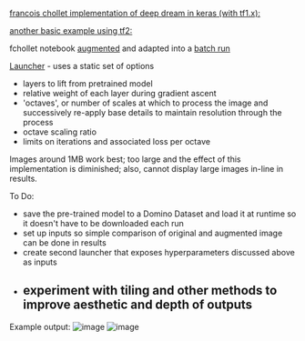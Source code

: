 [francois chollet implementation of deep dream in keras (with tf1.x):](https://github.com/fchollet/deep-learning-with-python-notebooks/blob/master/8.2-deep-dream.ipynb)

[another basic example using tf2:](https://github.com/goyetc/deep_dreams/blob/master/CG2970_deep_dream_basic.ipynb)

fchollet notebook [augmented](view/8.2-deep-dream-augmented.ipynb) and adapted into a [batch run](view/auto-dream.py)

[Launcher](endpoints/launchers#/launchers/5e5c1eabc9e77c00070757c5/auto-deep-dream) - uses a static set of options
- layers to lift from pretrained model
- relative weight of each layer during gradient ascent
- 'octaves', or number of scales at which to process the image and successively re-apply base details to maintain resolution through the process
- octave scaling ratio
- limits on iterations and associated loss per octave

Images around 1MB work best; too large and the effect of this implementation is diminished; also, cannot display large images in-line in results. 

To Do:
- save the pre-trained model to a Domino Dataset and load it at runtime so it doesn't have to be downloaded each run
- set up inputs so simple comparison of original and augmented image can be done in results
- create second launcher that exposes hyperparameters discussed above as inputs
- experiment with tiling and other methods to improve aesthetic and depth of outputs
  - 
  
Example output: 
![image](raw/latest/final_dream.png)
![image](raw/latest/results/20190804194001_IMG_4194final_dream.png)